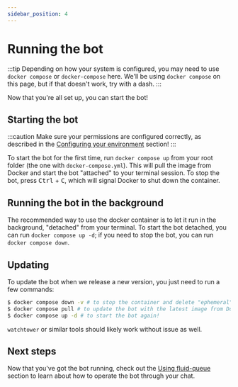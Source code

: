 ```yaml
---
sidebar_position: 4
---
```


# Running the bot

:::tip
Depending on how your system is configured, you may need to use `docker compose` or `docker-compose` here. We'll be using `docker compose` on this page, but if that doesn't work, try with a dash.
:::

Now that you're all set up, you can start the bot!

## Starting the bot

:::caution
Make sure your permissions are configured correctly, as described in the [Configuring your environment](setup.md#permissions) section!
:::

To start the bot for the first time, run `docker compose up` from your root folder (the one with `docker-compose.yml`). This will pull the image from Docker and start the bot "attached" to your terminal session. To stop the bot, press <kbd>Ctrl</kbd>&nbsp;+&nbsp;<kbd>C</kbd>, which will signal Docker to shut down the container.

## Running the bot in the background

The recommended way to use the docker container is to let it run in the background, "detached" from your terminal. To start the bot detached, you can run `docker compose up -d`; if you need to stop the bot, you can run `docker compose down`.

## Updating

To update the bot when we release a new version, you just need to run a few commands:

```sh
$ docker compose down -v # to stop the container and delete "ephemeral" volumes; run this even if you've already stopped the bot
$ docker compose pull # to update the bot with the latest image from Docker Hub
$ docker compose up -d # to start the bot again!
```

`watchtower` or similar tools should likely work without issue as well.

## Next steps

Now that you've got the bot running, check out the [Using fluid-queue](/docs/category/using-fluid-queue) section to learn about how to operate the bot through your chat.